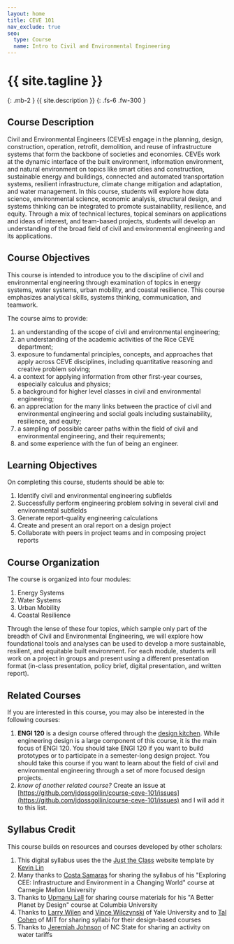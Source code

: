 ```yaml
---
layout: home
title: CEVE 101
nav_exclude: true
seo:
  type: Course
  name: Intro to Civil and Environmental Engineering
---
```


# {{ site.tagline }}
{: .mb-2 }
{{ site.description }}
{: .fs-6 .fw-300 }

## Course Description

Civil and Environmental Engineers (CEVEs) engage in the planning, design, construction, operation, retrofit, demolition, and reuse of infrastructure systems that form the backbone of societies and economies.
CEVEs work at the dynamic interface of the built environment, information environment, and natural environment on topics like smart cities and construction, sustainable energy and buildings, connected and automated transportation systems, resilient infrastructure, climate change mitigation and adaptation, and water management.
In this course, students will explore how data science, environmental science, economic analysis,  structural design, and systems thinking can be integrated to promote sustainability, resilience, and equity.
Through a mix of technical lectures, topical seminars on applications and ideas of interest, and team-based projects, students will develop an understanding of the broad field of civil and environmental engineering and its applications.

## Course Objectives

This course is intended to introduce you to the discipline of civil and environmental engineering through examination of topics in energy systems, water systems, urban mobility, and coastal resilience.
This course emphasizes analytical skills, systems thinking, communication, and teamwork.

The course aims to provide:  

1. an understanding of the scope of civil and environmental engineering;
1. an understanding of the academic activities of the Rice CEVE department;
1. exposure to fundamental principles, concepts, and approaches that apply across CEVE disciplines, including quantitative reasoning and creative problem solving;
1. a context for applying information from other first-year courses, especially calculus and physics;
1. a background for higher level classes in civil and environmental engineering;
1. an appreciation for the many links between the practice of civil and environmental engineering and social goals including sustainability, resilience, and equity;
1. a sampling of possible career paths within the field of civil and environmental engineering, and their requirements;
1. and some experience with the fun of being an engineer.

## Learning Objectives

On completing this course, students should be able to:

1. Identify civil and environmental engineering subfields
1. Successfully perform engineering problem solving in several civil and environmental subfields
1. Generate report-quality engineering calculations
1. Create and present an oral report on a design project
1. Collaborate with peers in project teams and in composing project reports

## Course Organization

The course is organized into four modules:

1. Energy Systems
1. Water Systems
1. Urban Mobility
1. Coastal Resilience

Through the lense of these four topics, which sample only part of the breadth of Civil and Environmental Engineering, we will explore how foundational tools and analyses can be used to develop a more sustainable, resilient, and equitable built environment.
For each module, students will work on a project in groups and present using a different presentation format (in-class presentation, policy brief, digital presentation, and written report).

## Related Courses

If you are interested in this course, you may also be interested in the following courses:

1. **ENGI 120** is a design course offered through the [design kitchen](http://oedk.rice.edu/). While engineering design is a large component of this course, it is the main focus of ENGI 120. You should take ENGI 120 if you want to build prototypes or to participate in a semester-long design project. You should take this course if you want to learn about the field of civil and environmental engineering through a set of more focused design projects.
1. *know of another related course?* Create an issue at [https://github.com/jdossgollin/course-ceve-101/issues](https://github.com/jdossgollin/course-ceve-101/issues) and I will add it to this list.

## Syllabus Credit

This course builds on resources and courses developed by other scholars:

1. This digital syllabus uses the the [Just the Class](https://github.com/kevinlin1/just-the-class/) website template by [Kevin Lin](https://kevinl.info/)
1. Many thanks to [Costa Samaras](costasamaras.com/) for sharing the syllabus of his "Exploring CEE: Infrastructure and Environment in a Changing World" course at  Carnegie Mellon University
1. Thanks to [Upmanu Lall](http://www.columbia.edu/~ula2/) for sharing course materials for his "A Better Planet by Design" course at Columbia University
1. Thanks to [Larry Wilen](https://seas.yale.edu/people/research-staff/lawrence-wilen) and [Vince Wilczynski](https://seas.yale.edu/vincent-wilczynski) of Yale University and to [Tal Cohen](https://cee.mit.edu/people_individual/tal-cohen/) of MIT for sharing syllabi for their design-based courses
1. Thanks to [Jeremiah Johnson](https://www.ccee.ncsu.edu/people/jjohns24/)  of NC State for sharing an activity on water tariffs
